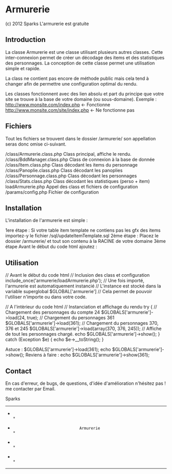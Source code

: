 Armurerie
=========

(c) 2012 Sparks
L'armurerie est gratuite

Introduction
------------

La classe Armurerie est une classe utilisant plusieurs autres classes. Cette 
inter-connexion permet de créer un décodage des items et des statistiques 
des personnages. La conception de cette classe permet une utilisation simple 
et rapide.

La class ne contient pas encore de méthode public mais cela tend à changer 
afin de permettre une configuration optimal du rendu.

Les classes fonctionnent avec des lien absolu et part du principe que 
votre site se trouve à la base de votre domaine (ou sous-domaine).
Exemple :
http://www.monsite.com/index.php  <- Fonctionne
http://www.monsite.com/site/index.php  <- Ne fonctionne pas

Fichiers
--------

Tout les fichiers se trouvent dans le dossier /armurerie/ son appellation 
seras donc omise ci-suivant.

/class/Armurerie.class.php	Class principal, affiche le rendu.
/class/BddManager.class.php	Class de connexion à la base de donnée
/class/Item.class.php		Class décodant les items du personnage
/class/Panoplie.class.php	Class décodant les panoplies
/class/Personnage.class.php	Class décodant les personnages
/class/Stats.class.php		Class décodant les statistiques (perso + item)
loadArmurerie.php		Appel des class et fichiers de configuration
/params/config.php		Fichier de configuration

Installation
-----------

L'installation de l'armurerie est simple :

1ere étape :
Si votre table item template ne contiens pas les gfx des items importez-y 
le fichier /sql/updateItemTemplate.sql
2ème étape :
Placez le dossier /armurerie/ et tout son contenu à la RACINE de votre domaine
3ème étape
Avant le début du code html ajoutez :
<?php
include_once('/armurerie/loadArmurerie.php');
?>

Utilisation
-----------
// Avant le début du code html
// Inclusion des class et configuration
include_once('armurerie/loadArmurerie.php');
// Une fois importé, l'armurerie est automatiquement instancié
// L'instance est stocké dans la variable superglobal $GLOBAL['armurerie']
// Cela permet de pouvoir l'utiliser n'importe ou dans votre code.


// A l'intèrieur du code html
// Instanciation et affichage du rendu
try {
	// Chargement des personnages du compte 24
	$GLOBALS['armurerie']->load(24, true);
	// Chargement du personnages 361
	$GLOBALS['armurerie']->load(361);
	// Chargement du personnages 370, 376 et 245
	$GLOBALS['armurerie']->load(array(370, 376, 245));
	// Affiche de tout les personnages chargé.
	echo $GLOBALS['armurerie']->show();
} catch (Exception $e) {
	echo $e->__toString();
}

Astuce :
$GLOBALS['armurerie']->load(361);
echo $GLOBALS['armurerie']->show();
Reviens à faire :
echo $GLOBALS['armurerie']->show(361);


Contact
-------

En cas d'erreur, de bugs, de questions, d'idée d'amélioration n'hésitez pas ! 
me contacter par Email.

Sparks

*******************************************************************************
*                                                                             *
*                                  Armurerie                                  *
*                                                                             *
*																			  *
*******************************************************************************
